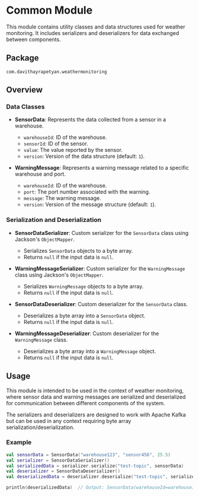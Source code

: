 # Common Module

This module contains utility classes and data structures used for weather monitoring. It includes serializers and deserializers for data exchanged between components.

## Package

`com.davithayrapetyan.weathermonitoring`

## Overview

### Data Classes

- **SensorData**: Represents the data collected from a sensor in a warehouse.
    - `warehouseId`: ID of the warehouse.
    - `sensorId`: ID of the sensor.
    - `value`: The value reported by the sensor.
    - `version`: Version of the data structure (default: `1`).

- **WarningMessage**: Represents a warning message related to a specific warehouse and port.
    - `warehouseId`: ID of the warehouse.
    - `port`: The port number associated with the warning.
    - `message`: The warning message.
    - `version`: Version of the message structure (default: `1`).

### Serialization and Deserialization

- **SensorDataSerializer**: Custom serializer for the `SensorData` class using Jackson's `ObjectMapper`.
    - Serializes `SensorData` objects to a byte array.
    - Returns `null` if the input data is `null`.

- **WarningMessageSerializer**: Custom serializer for the `WarningMessage` class using Jackson's `ObjectMapper`.
    - Serializes `WarningMessage` objects to a byte array.
    - Returns `null` if the input data is `null`.

- **SensorDataDeserializer**: Custom deserializer for the `SensorData` class.
    - Deserializes a byte array into a `SensorData` object.
    - Returns `null` if the input data is `null`.

- **WarningMessageDeserializer**: Custom deserializer for the `WarningMessage` class.
    - Deserializes a byte array into a `WarningMessage` object.
    - Returns `null` if the input data is `null`.

## Usage

This module is intended to be used in the context of weather monitoring, where sensor data and warning messages are serialized and deserialized for communication between different components of the system.

The serializers and deserializers are designed to work with Apache Kafka but can be used in any context requiring byte array serialization/deserialization.

### Example

```kotlin
val sensorData = SensorData("warehouse123", "sensor456", 25.5)
val serializer = SensorDataSerializer()
val serializedData = serializer.serialize("test-topic", sensorData)
val deserializer = SensorDataDeserializer()
val deserializedData = deserializer.deserialize("test-topic", serializedData)

println(deserializedData)  // Output: SensorData(warehouseId=warehouse123, sensorId=sensor456, value=25.5, version=1)
```